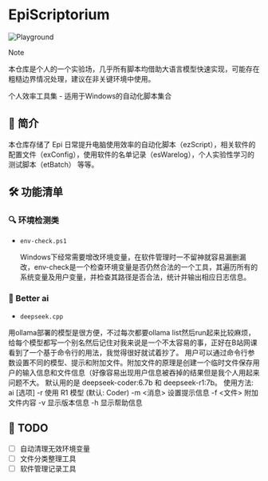 # EpiScriptorium

![Playground](https://img.shields.io/badge/Status-Experimental%20Playground-orange?style=for-the-badge)

> [!Note] 
> 本仓库是个人的一个实验场，几乎所有脚本均借助大语言模型快速实现，可能存在粗糙边界情况处理，建议在非关键环境中使用。

个人效率工具集 - 适用于Windows的自动化脚本集合

## 📖 简介

本仓库存储了 Epi 日常提升电脑使用效率的自动化脚本（ezScript），相关软件的配置文件（exConfig），使用软件的名单记录（esWarelog），个人实验性学习的测试脚本（etBatch） 等等。

## 🛠️ 功能清单

### 🔍 环境检测类
- `env-check.ps1`  

  Windows下经常需要增改环境变量，在软件管理时一不留神就容易漏删漏改，env-check是一个检查环境变量是否仍然合法的一个工具，其遍历所有的系统变量及用户变量，并检查其路径是否合法，统计并输出相应日志信息。

### 🤖 Better ai
-  `deepseek.cpp`

  用ollama部署的模型是很方便，不过每次都要ollama list然后run起来比较麻烦，给每个模型都写一个别名然后记住对我来说是一个不太容易的事，正好在B站网课看到了一个基于命令行的用法，我觉得很好就试着抄了。
  用户可以通过命令行参数设置不同的模型、提示和附加文件。附加文件的原理是创建一个临时文件保存用户的输入信息和文件信息（好像容易出现用户信息被吞掉的结果但是我个人用起来问题不大。
  默认用的是 deepseek-coder:6.7b 和 deepseek-r1:7b。
  使用方法: ai [选项]
  -r    使用 R1 模型 (默认: Coder)
  -m   <消息> 设置提示信息
  -f   <文件> 附加文件内容
  -v    显示版本信息
  -h    显示帮助信息

## 🚀 TODO

- [ ] 自动清理无效环境变量
- [ ] 文件分类整理工具
- [ ] 软件管理记录工具